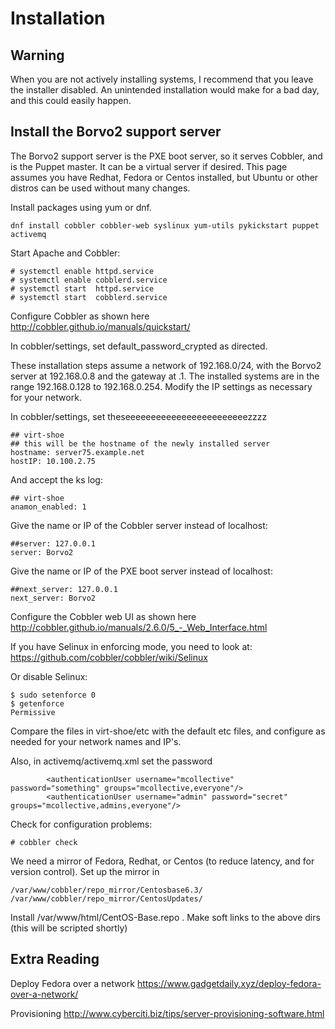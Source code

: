 # Installation

## Warning

When you are not actively installing systems, I recommend that you leave the installer disabled. An unintended installation would make for a bad day, and this could easily happen.

## Install the Borvo2 support server

The Borvo2 support server is the PXE boot server, so it serves Cobbler, and is the Puppet master. It can be a virtual server if desired. This page assumes you have Redhat, Fedora or Centos installed, but Ubuntu or other distros can be used without many changes.

Install packages using yum or dnf.
```
dnf install cobbler cobbler-web syslinux yum-utils pykickstart puppet activemq
```

Start Apache and Cobbler:
```
# systemctl enable httpd.service 
# systemctl enable cobblerd.service 
# systemctl start  httpd.service 
# systemctl start  cobblerd.service 
```

Configure Cobbler as shown here
   http://cobbler.github.io/manuals/quickstart/

In cobbler/settings, set default_password_crypted as directed.

These installation steps assume a network of 192.168.0/24,
with the Borvo2 server at 192.168.0.8 and the gateway at .1.
The installed systems are in the range 192.168.0.128 to 192.168.0.254.
Modify the IP settings as necessary for your network.

In cobbler/settings, set theseeeeeeeeeeeeeeeeeeeeeeeezzzz
```
## virt-shoe
## this will be the hostname of the newly installed server
hostname: server75.example.net
hostIP: 10.100.2.75
```

And accept the ks log:
```
## virt-shoe
anamon_enabled: 1
```

Give the name or IP of the Cobbler server instead of localhost:
```
##server: 127.0.0.1
server: Borvo2
```

Give the name or IP of the PXE boot server instead of localhost:
```
##next_server: 127.0.0.1
next_server: Borvo2
```

Configure the Cobbler web UI as shown here
   http://cobbler.github.io/manuals/2.6.0/5_-_Web_Interface.html

If you have Selinux in enforcing mode, you need to look at:
   https://github.com/cobbler/cobbler/wiki/Selinux

Or disable Selinux:
```
$ sudo setenforce 0
$ getenforce
Permissive
```

Compare the files in virt-shoe/etc with the default etc files, and configure as needed for your network names and IP's.

Also, in activemq/activemq.xml set the password
```
        <authenticationUser username="mcollective" password="something" groups="mcollective,everyone"/>
        <authenticationUser username="admin" password="secret" groups="mcollective,admins,everyone"/>
```

Check for configuration problems:
```
# cobbler check
```

We need a mirror of Fedora, Redhat, or Centos (to reduce latency, and for version control). Set up the mirror in 
```
/var/www/cobbler/repo_mirror/Centosbase6.3/
/var/www/cobbler/repo_mirror/CentosUpdates/
```
Install /var/www/html/CentOS-Base.repo .
Make soft links to the above dirs (this will be scripted shortly)


## Extra Reading

Deploy Fedora over a network https://www.gadgetdaily.xyz/deploy-fedora-over-a-network/

Provisioning http://www.cyberciti.biz/tips/server-provisioning-software.html

